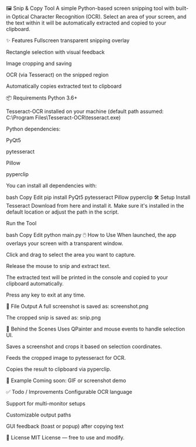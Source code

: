 🖼️ Snip & Copy Tool
A simple Python-based screen snipping tool with built-in Optical Character Recognition (OCR). Select an area of your screen, and the text within it will be automatically extracted and copied to your clipboard.

✨ Features
Fullscreen transparent snipping overlay

Rectangle selection with visual feedback

Image cropping and saving

OCR (via Tesseract) on the snipped region

Automatically copies extracted text to clipboard

📦 Requirements
Python 3.6+

Tesseract-OCR installed on your machine
(default path assumed: C:\Program Files\Tesseract-OCR\tesseract.exe)

Python dependencies:

PyQt5

pytesseract

Pillow

pyperclip

You can install all dependencies with:

bash
Copy
Edit
pip install PyQt5 pytesseract Pillow pyperclip
🛠 Setup
Install Tesseract
Download from here and install it.
Make sure it's installed in the default location or adjust the path in the script.

Run the Tool

bash
Copy
Edit
python main.py
🖱️ How to Use
When launched, the app overlays your screen with a transparent window.

Click and drag to select the area you want to capture.

Release the mouse to snip and extract text.

The extracted text will be printed in the console and copied to your clipboard automatically.

Press any key to exit at any time.

📁 File Output
A full screenshot is saved as: screenshot.png

The cropped snip is saved as: snip.png

🧠 Behind the Scenes
Uses QPainter and mouse events to handle selection UI.

Saves a screenshot and crops it based on selection coordinates.

Feeds the cropped image to pytesseract for OCR.

Copies the result to clipboard via pyperclip.

📸 Example
Coming soon: GIF or screenshot demo

✅ Todo / Improvements
Configurable OCR language

Support for multi-monitor setups

Customizable output paths

GUI feedback (toast or popup) after copying text

📜 License
MIT License — free to use and modify.
